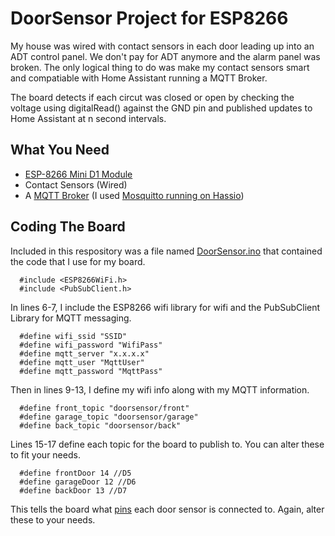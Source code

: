 # DoorSensor Project for ESP8266

My house was wired with contact sensors in each door leading up into an ADT control panel. We don't pay for ADT anymore and the alarm panel was broken. The only logical thing to do was make my contact sensors smart and compatiable with Home Assistant running a MQTT Broker.

The board detects if each circut was closed or open by checking the voltage using digitalRead() against the GND pin and published updates to Home Assistant at n second intervals. 

## What You Need

  * [ESP-8266 Mini D1 Module](https://www.amazon.com/HiLetgo-NodeMcu-Development-ESP8266-Compatiable/dp/B073CQVFLK/ref=pd_ci_mcx_mh_ci_mcx_mr_mp_m_2?pd_rd_w=NTVPC&content-id=amzn1.sym.8d9df0b1-324b-4c0a-a13b-e10a9334cd53&pf_rd_p=8d9df0b1-324b-4c0a-a13b-e10a9334cd53&pf_rd_r=YMNG38GMCB9V3RBHQ6KT&pd_rd_wg=1HGmc&pd_rd_r=6dacbb32-8993-40e1-890e-78ef3c021bc5&pd_rd_i=B073CQVFLK)
  * Contact Sensors (Wired)
  * A [MQTT Broker](https://mosquitto.org/) (I used [Mosquitto running on Hassio](https://www.home-assistant.io/integrations/mqtt/))


## Coding The Board

Included in this respository was a file named [DoorSensor.ino](https://github.com/BhuiyanRyan101/ESP8266-DoorSensor/blob/main/DoorSensor.ino) that contained the code that I use for my board. 

      #include <ESP8266WiFi.h>
      #include <PubSubClient.h>

In lines 6-7, I include the ESP8266 wifi library for wifi and the PubSubClient Library for MQTT messaging.

      #define wifi_ssid "SSID"
      #define wifi_password "WifiPass"
      #define mqtt_server "x.x.x.x"
      #define mqtt_user "MqttUser"
      #define mqtt_password "MqttPass"
      
Then in lines 9-13, I define my wifi info along with my MQTT information.

      #define front_topic "doorsensor/front"
      #define garage_topic "doorsensor/garage"
      #define back_topic "doorsensor/back"
      
Lines 15-17 define each topic for the board to publish to. You can alter these to fit your needs.

      #define frontDoor 14 //D5
      #define garageDoor 12 //D6
      #define backDoor 13 //D7
      
This tells the board what [pins](https://escapequotes.net/wp-content/uploads/2016/02/esp8266-wemos-d1-mini-pinout.png) each door sensor is connected to. Again, alter these to your needs.
